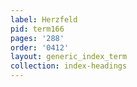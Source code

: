 ```yaml
---
label: Herzfeld
pid: term166
pages: '288'
order: '0412'
layout: generic_index_term
collection: index-headings
---
```

